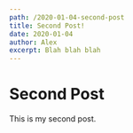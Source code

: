 ```yaml
---
path: /2020-01-04-second-post
title: Second Post!
date: 2020-01-04
author: Alex
excerpt: Blah blah blah
---
```


# Second Post

This is my second post.
